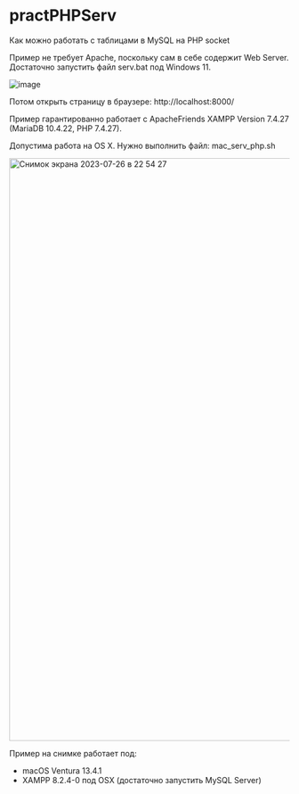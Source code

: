 # practPHPServ
Как можно работать с таблицами в MySQL на PHP socket

Пример не требует Apache, поскольку сам в себе содержит Web Server. Достаточно запустить файл serv.bat под Windows 11.

![image](https://github.com/alex1543/practPHPServ/assets/10297748/e73d59cf-ffe6-47f4-91d9-09b8bb3f71b5)

Потом открыть страницу в браузере: http://localhost:8000/

Пример гарантированно работает с ApacheFriends XAMPP Version 7.4.27 (MariaDB 10.4.22, PHP 7.4.27).

Допустима работа на OS X. Нужно выполнить файл: mac_serv_php.sh

<img width="1045" alt="Снимок экрана 2023-07-26 в 22 54 27" src="https://github.com/alex1543/practPHPServ/assets/10297748/70f030fd-01db-4e01-8a29-e9cdc34063e0">

Пример на снимке работает под:

+ macOS Ventura 13.4.1
+ XAMPP 8.2.4-0 под OSX (достаточно запустить MySQL Server)
